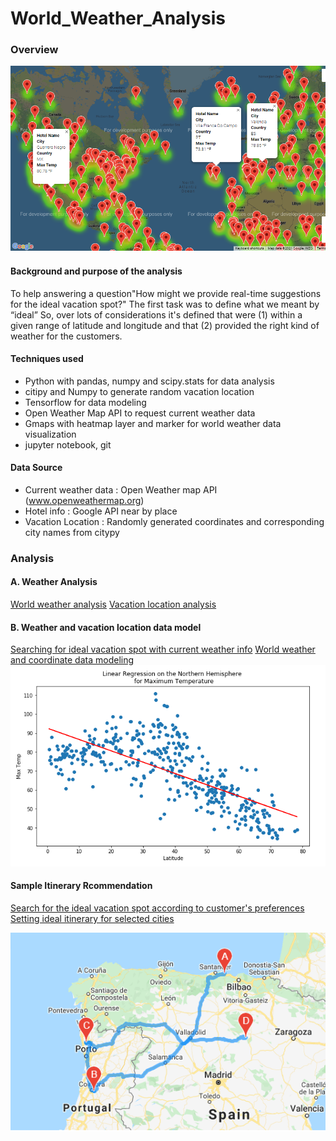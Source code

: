 # World_Weather_Analysis

### Overview 
![Dream Vacation Spots with weather heatmap](https://github.com/Juuune/World_Weather_Analysis/blob/master/image/Heatmap_Hotel.PNG)

#### Background and purpose of the analysis
To help answering a question"How might we provide real-time suggestions for the ideal vacation spot?" The first task was to define what we meant by “ideal” 
So, over lots of considerations it's defined that were (1) within a given range of latitude and longitude and that (2) provided the right kind of weather for the customers.

#### Techniques used
- Python with pandas, numpy and scipy.stats for data analysis <br/>
- citipy and Numpy to generate random vacation location <br/>
- Tensorflow for data modeling<br/> 
- Open Weather Map API to request current weather data <br/>
- Gmaps with heatmap layer and marker for world weather data visualization <br/>
- jupyter notebook, git 

#### Data Source
- Current weather data : Open Weather map API (www.openweathermap.org)
- Hotel info : Google API near by place 
- Vacation Location : Randomly generated coordinates and corresponding city names from citypy 

### Analysis 

#### A. Weather Analysis 
[World weather analysis](https://github.com/Juuune/World_Weather_Analysis/blob/master/WeatherAnalysis/WeatherPy.ipynb)
[Vacation location analysis](https://github.com/Juuune/World_Weather_Analysis/blob/master/WeatherAnalysis/VacaionPy.ipynb)

#### B. Weather and vacation location data model  
[Searching for ideal vacation spot with current weather info](https://github.com/Juuune/World_Weather_Analysis/blob/master/ItineraryAnalysis/Vacation_Search.ipynb)
[World weather and coordinate data modeling](https://github.com/Juuune/World_Weather_Analysis/blob/master/WeatherAnalysis/Weather_ML_Model.ipynb)
![Linear Regression Model on the Northen Hemisphere and Temperature](https://github.com/Juuune/World_Weather_Analysis/blob/master/image/Regression_North_Temp.PNG)


#### Sample Itinerary Rcommendation 
[Search for the ideal vacation spot according to customer's preferences](https://github.com/Juuune/World_Weather_Analysis/blob/master/IternaryAnalysis/Vacation_Search.ipynb)
[Setting ideal itinerary for selected cities](https://github.com/Juuune/World_Weather_Analysis/blob/master/IternaryAnalysis/Vacation_itinerary.ipynb)

![Travel route with selected cities](https://github.com/Juuune/World_Weather_Analysis/blob/master/image/Gmap_itinerary/WeatherPy_travel_map.png)
